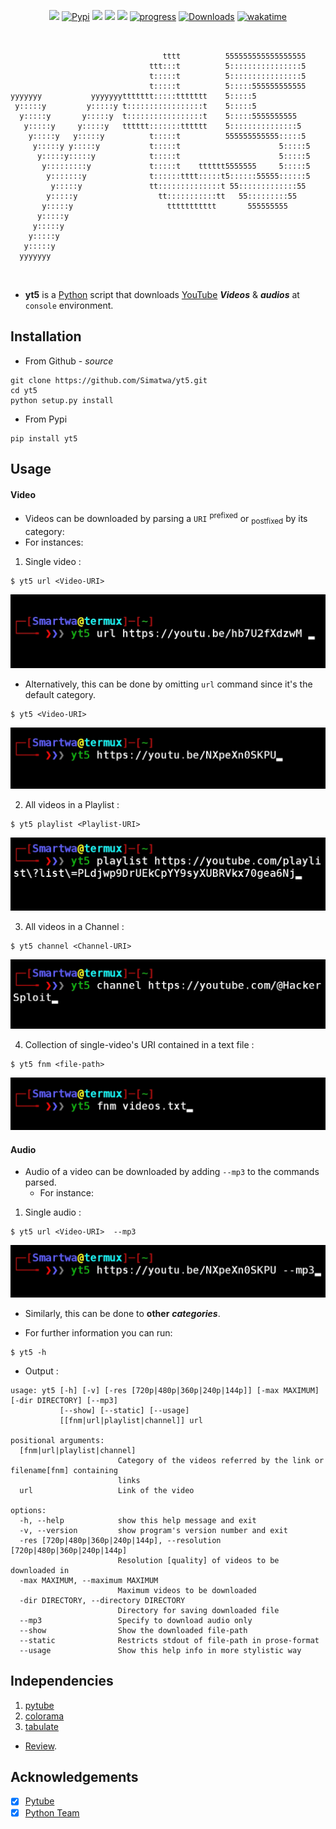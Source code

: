 <p align="center">
<a href="https://github.com/Simatwa/yt5"><img src="https://img.shields.io/static/v1?logo=github&color=blueviolet&label=Test&message=Passing"/></a>
<a href='https://pypi.org/project/yt5'><img src='https://img.shields.io/static/v1?logo=pypi&color=yellow&label=Pypi&message=v1.5.3' alt='Pypi'/></a>
<a href="LICENSE"><img src="https://img.shields.io/static/v1?logo=MIT&color=Blue&message=MIT&label=License"/></a>
<a href="#" alt="coverage"><img src="https://img.shields.io/static/v1?logo=Coverage&label=Coverage&message=80%&color=yellowgreen"/></a>
<a href="https://github.com/psf/black"><img src="https://img.shields.io/static/v1?label=Code style&message=black&color=Black"/></a>
<a href="#"><img alt="progress" src="https://img.shields.io/static/v1?logo=Progress&label=Progress&message=60%&color=green"/></a>
<a href='https://pepy.tech/project/yt5'><img src='https://static.pepy.tech/badge/yt5' alt='Downloads'/></a>
<a href="https://wakatime.com/badge/user/321c8a21-57bc-4782-bb00-8733ff579c0d/project/9681babc-aedd-4a02-ae7c-f91f914ad9b3"><img src="https://wakatime.com/badge/user/321c8a21-57bc-4782-bb00-8733ff579c0d/project/9681babc-aedd-4a02-ae7c-f91f914ad9b3.svg" alt="wakatime"/></a>
</p>

```
                                                                   
                                                                   
                                  tttt          555555555555555555 
                               ttt:::t          5::::::::::::::::5 
                               t:::::t          5::::::::::::::::5 
                               t:::::t          5:::::555555555555 
yyyyyyy           yyyyyyyttttttt:::::ttttttt    5:::::5            
 y:::::y         y:::::y t:::::::::::::::::t    5:::::5            
  y:::::y       y:::::y  t:::::::::::::::::t    5:::::5555555555   
   y:::::y     y:::::y   tttttt:::::::tttttt    5:::::::::::::::5  
    y:::::y   y:::::y          t:::::t          555555555555:::::5 
     y:::::y y:::::y           t:::::t                      5:::::5
      y:::::y:::::y            t:::::t                      5:::::5
       y:::::::::y             t:::::t    tttttt5555555     5:::::5
        y:::::::y              t::::::tttt:::::t5::::::55555::::::5
         y:::::y               tt::::::::::::::t 55:::::::::::::55 
        y:::::y                  tt:::::::::::tt   55:::::::::55   
       y:::::y                     ttttttttttt       555555555     
      y:::::y                                                      
     y:::::y                                                       
    y:::::y                                                        
   y:::::y                                                         
  yyyyyyy                                                          
                                                                   
                                                                   
```
- **yt5** is a [Python](https://python.org) script that downloads [YouTube](https://www.youtube.com) ***Videos*** & ***audios*** at `console` environment.

## Installation ##
- From Github - *source*

```
git clone https://github.com/Simatwa/yt5.git
cd yt5
python setup.py install

```

- From Pypi

```
pip install yt5
```

## Usage ##

#### Video #### 

- Videos can be downloaded by parsing a `URI` <sup>prefixed</sup> or <sub>postfixed</sub> by its category:
- For instances:
1. Single video :

```
$ yt5 url <Video-URI>

```		
![yt52](https://github.com/Simatwa/yt5/raw/main/assets/yt52.jpg)
     
- Alternatively, this can be done by omitting `url` command since it's the default category.

```
$ yt5 <Video-URI>

```
![yt51](https://github.com/Simatwa/yt5/raw/main/assets/yt51.jpg)


2. All videos in a Playlist :

```
$ yt5 playlist <Playlist-URI>

```
![yt53](https://github.com/Simatwa/yt5/raw/main/assets/yt53.jpg)
	 
3. All videos in a Channel : 

```
$ yt5 channel <Channel-URI>

```
![yt54](https://github.com/Simatwa/yt5/raw/main/assets/yt54.jpg)
		
4. Collection of single-video's URI contained in a text file : 

```
$ yt5 fnm <file-path>

```
![yt55](https://github.com/Simatwa/yt5/raw/main/assets/yt55.jpg)
			
####  Audio #### 

- Audio of a video can be downloaded by adding `--mp3` to the commands parsed.
  - For instance:
1. Single audio : 
  		
```
$ yt5 url <Video-URI>  --mp3

```

![yt56](https://github.com/Simatwa/yt5/raw/main/assets/yt56.jpg)
       
- Similarly, this can be done to **other** ***categories***.

- For further information you can run:
	
```
$ yt5 -h

```  

* Output :

```
usage: yt5 [-h] [-v] [-res [720p|480p|360p|240p|144p]] [-max MAXIMUM] [-dir DIRECTORY] [--mp3]
           [--show] [--static] [--usage]
           [[fnm|url|playlist|channel]] url

positional arguments:
  [fnm|url|playlist|channel]
                        Category of the videos referred by the link or filename[fnm] containing
                        links
  url                   Link of the video

options:
  -h, --help            show this help message and exit
  -v, --version         show program's version number and exit
  -res [720p|480p|360p|240p|144p], --resolution [720p|480p|360p|240p|144p]
                        Resolution [quality] of videos to be downloaded in
  -max MAXIMUM, --maximum MAXIMUM
                        Maximum videos to be downloaded
  -dir DIRECTORY, --directory DIRECTORY
                        Directory for saving downloaded file
  --mp3                 Specify to download audio only
  --show                Show the downloaded file-path
  --static              Restricts stdout of file-path in prose-format
  --usage               Show this help info in more stylistic way

```


## Independencies ##

1. [pytube](https://github.com/pytube/pytube)
2. [colorama](https://github.com/pytube/pytube)
3. [tabulate](https://github.com/astanin/python-tabulate)
 
 * [Review](requirements.txt).


## Acknowledgements ##

- [x] [Pytube](https://github.com/pytube/pytube)
- [x] [Python Team](https://python.org)
